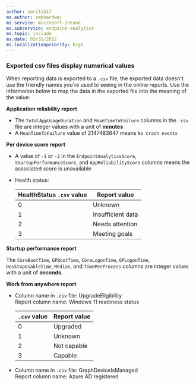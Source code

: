 ```yaml
---
author: smritib17
ms.author: smbhardwaj
ms.service: microsoft-intune
ms.subservice: endpoint-analytics
ms.topic: include
ms.date: 03/31/2022
ms.localizationpriority: high
---
```

<!--Don't apply H2 in this include file since they are context driven by article. Used in startup-performance.md, work-from-anywhere.md, app-reliability.md, and scores.md files -->
### Exported csv files display numerical values

When reporting data is exported to a `.csv` file, the exported data doesn't use the friendly names you're used to seeing in the online reports. Use the information below to map the data in the exported file into the meaning of the value:

**Application reliability report** </br>

- The `TotalAppUsageDuration` and `MeanTimeToFailure` columns in the `.csv` file are integer values with a unit of **minutes**
- A `MeanTimeToFailure` value of 2147483647 means `No crash events`

**Per device score report** </br>

- A value of `-1` or `-2` in the `EndpointAnalyticsScore`, `StartupPerformanceScore`, and `AppReliabilityScore` columns means the associated score is unavailable
- Health status: </br>

   |HealthStatus `.csv` value| Report value|
   |---|---|
   |0|Unknown|
   |1|Insufficient data|
   |2|Needs attention|
   |3|Meeting goals|

**Startup performance report** </br> 

The `CoreBootTime`, `GPBootTime`, `CoreLogonTime`, `GPLogonTime`, `DesktopUsableTime`, `Median`, and `TimePerProcess` columns are integer values with a unit of **seconds**.

**Work from anywhere report** </br>

- Column name in `.csv` file: UpgradeEligibility </br>
Report column name: Windows 11 readiness status </br>

   |`.csv` value| Report value|
   |---|---|
   |0|Upgraded|
   |1|Unknown|
   |2|Not capable|
   |3|Capable|

- Column name in `.csv` file: GraphDeviceIsManaged </br> Report column name: Azure AD registered
